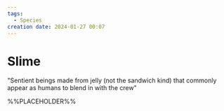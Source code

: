 ```yaml
---
tags:
  - Species
creation date: 2024-01-27 00:07
---
```

# Slime

"Sentient beings made from jelly (not the sandwich kind) that commonly appear as humans to blend in with the crew"

%%PLACEHOLDER%%
